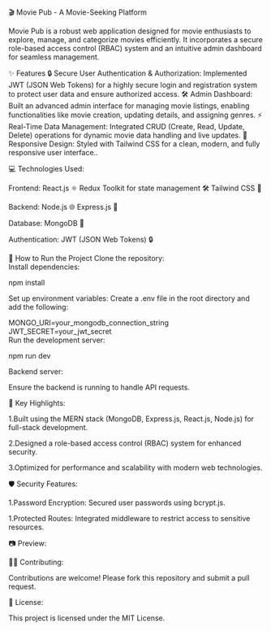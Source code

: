🎬 Movie Pub - A Movie-Seeking Platform

Movie Pub is a robust web application designed for movie enthusiasts to explore, manage, and categorize movies efficiently. It incorporates a secure role-based access control (RBAC) system and an intuitive admin dashboard for seamless management.

✨ Features
🔒 Secure User Authentication & Authorization:
Implemented JWT (JSON Web Tokens) for a highly secure login and registration system to protect user data and ensure authorized access.
🛠️ Admin Dashboard:
Built an advanced admin interface for managing movie listings, enabling functionalities like movie creation, updating details, and assigning genres.
⚡ Real-Time Data Management:
Integrated CRUD (Create, Read, Update, Delete) operations for dynamic movie data handling and live updates.
🎨 Responsive Design:
Styled with Tailwind CSS for a clean, modern, and fully responsive user interface..

💻 Technologies Used:

Frontend:
React.js ⚛️
Redux Toolkit for state management 🛠️
Tailwind CSS 🎨

Backend:
Node.js 🌐
Express.js 🚀

Database:
MongoDB 🍃

Authentication:
JWT (JSON Web Tokens) 🔒

🚀 How to Run the Project
Clone the repository:  
Install dependencies:

npm install  

Set up environment variables:
Create a .env file in the root directory and add the following:

MONGO_URI=your_mongodb_connection_string  
JWT_SECRET=your_jwt_secret  
Run the development server:

npm run dev

Backend server:

Ensure the backend is running to handle API requests.

🌟 Key Highlights:

1.Built using the MERN stack (MongoDB, Express.js, React.js, Node.js) for full-stack development.

2.Designed a role-based access control (RBAC) system for enhanced security.

3.Optimized for performance and scalability with modern web technologies.

🛡️ Security Features:

1.Password Encryption: Secured user passwords using bcrypt.js.

1.Protected Routes: Integrated middleware to restrict access to sensitive resources.

📷 Preview:

🧑‍💻 Contributing:

Contributions are welcome! Please fork this repository and submit a pull request.

📄 License:

This project is licensed under the MIT License.

